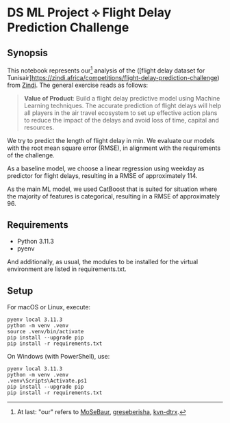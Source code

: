 # DS ML Project ⟡ Flight Delay Prediction Challenge

## Synopsis

This notebook represents our[^our] analysis of the ([flight delay dataset for Tunisair]<https://zindi.africa/competitions/flight-delay-prediction-challenge>) from [Zindi](https://zindi.africa). The general exercise reads as follows:

> **Value of Product**: Build a flight delay predictive model using Machine Learning techniques. The accurate prediction of flight delays will help all players in the air travel ecosystem to set up effective action plans to reduce the impact of the delays and avoid loss of time, capital and resources.

We try to predict the length of flight delay in $\mathrm{min}$. We evaluate our models with the root mean square error ($\mathrm{RMSE}$), in alignment with the requirements of the challenge.

As a baseline model, we choose a linear regression using weekday as predictor for flight delays, resulting in a $\mathrm{RMSE}$ of approximately $114$.

As the main ML model, we used CatBoost that is suited for situation where the majority of features is categorical, resulting in a $\mathrm{RMSE}$ of approximately $96$.





[^our]: At last: "our" refers to [MoSeBaur](https://github.com/MoSeBaur), [greseberisha](https://github.com/greseberisha), [kvn-dtrx](https://github.com/kvn-dtrx).

## Requirements

- Python 3.11.3
- pyenv
<!-- - Node.js -->

And additionally, as usual, the modules to be installed for the virtual environment are listed in requirements.txt.

## Setup

For macOS or Linux, execute:

``` shell
pyenv local 3.11.3
python -m venv .venv
source .venv/bin/activate
pip install --upgrade pip
pip install -r requirements.txt
```

On Windows (with PowerShell), use:

``` shell
pyenv local 3.11.3
python -m venv .venv
.venv\Scripts\Activate.ps1
pip install --upgrade pip
pip install -r requirements.txt
```
